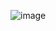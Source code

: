 ![image](https://github.com/LeeKira2002/Toast-Massage/assets/119931904/6dfe8c71-f9cf-4365-b56e-8604d889c940)


